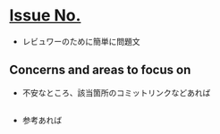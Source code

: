 # [Issue No.](リンク)
- レビュワーのために簡単に問題文

## Concerns and areas to focus on
- 不安なところ、該当箇所のコミットリンクなどあれば

## [](リンク)
- 参考あれば
